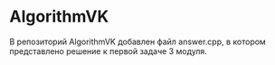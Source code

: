 # AlgorithmVK

В репозиторий AlgorithmVK добавлен файл answer.cpp, в котором представлено решение к первой задаче 3 модуля. 
